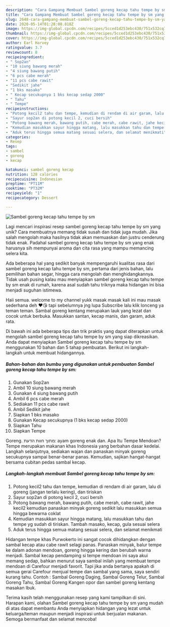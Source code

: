 ```yaml
---
description: "Cara Gampang Membuat Sambel goreng kecap tahu tempe by sm yang Enak"
title: "Cara Gampang Membuat Sambel goreng kecap tahu tempe by sm yang Enak"
slug: 2648-cara-gampang-membuat-sambel-goreng-kecap-tahu-tempe-by-sm-yang-enak
date: 2020-05-14T01:28:08.818Z
image: https://img-global.cpcdn.com/recipes/5cced1d253ebc430/751x532cq70/sambel-goreng-kecap-tahu-tempe-by-sm-foto-resep-utama.jpg
thumbnail: https://img-global.cpcdn.com/recipes/5cced1d253ebc430/751x532cq70/sambel-goreng-kecap-tahu-tempe-by-sm-foto-resep-utama.jpg
cover: https://img-global.cpcdn.com/recipes/5cced1d253ebc430/751x532cq70/sambel-goreng-kecap-tahu-tempe-by-sm-foto-resep-utama.jpg
author: Earl Harvey
ratingvalue: 3.7
reviewcount: 8
recipeingredient:
- " Sop2an"
- "10 siung bawang merah"
- "4 siung bawang putih"
- "6 pcs cabe merah"
- "11 pcs cabe rawit"
- "Sedikit jahe"
- "1 bks masako"
- " Kecap secukupnya 1 bks kecap sedap 2000"
- " Tahu"
- " Tempe"
recipeinstructions:
- "Potong kecil2 tahu dan tempe, kemudian di rendam di air garam, lalu di goreng (jangan terlalu kering), dan tiriskan"
- "Sayur sop2an di potong kecil 2, cuci bersih"
- "Potong bawang merah, bawang putih, cabe merah, cabe rawit, jahe kecil2 kemudian panaskan minyak goreng sedikit lalu masukkan semua hingga bewarna coklat"
- "Kemudian masukkan sayur hingga matang, lalu masukkan tahu dan tempe yg sudah di tiriskan. Tambah masako, kecap, gula sesuai selera"
- "Aduk terus hingga semua matang sesuai selera, dan selamat menikmati"
categories:
- Resep
tags:
- sambel
- goreng
- kecap

katakunci: sambel goreng kecap 
nutrition: 128 calories
recipecuisine: Indonesian
preptime: "PT11M"
cooktime: "PT32M"
recipeyield: "1"
recipecategory: Dessert

---
```



![Sambel goreng kecap tahu tempe by sm](https://img-global.cpcdn.com/recipes/5cced1d253ebc430/751x532cq70/sambel-goreng-kecap-tahu-tempe-by-sm-foto-resep-utama.jpg)

Lagi mencari inspirasi resep sambel goreng kecap tahu tempe by sm yang unik? Cara membuatnya memang tidak susah dan tidak juga mudah. Jika salah mengolah maka hasilnya tidak akan memuaskan dan justru cenderung tidak enak. Padahal sambel goreng kecap tahu tempe by sm yang enak harusnya sih mempunyai aroma dan cita rasa yang mampu memancing selera kita.

Ada beberapa hal yang sedikit banyak mempengaruhi kualitas rasa dari sambel goreng kecap tahu tempe by sm, pertama dari jenis bahan, lalu pemilihan bahan segar, hingga cara mengolah dan menghidangkannya. Tidak usah pusing kalau mau menyiapkan sambel goreng kecap tahu tempe by sm enak di rumah, karena asal sudah tahu triknya maka hidangan ini bisa menjadi suguhan istimewa.

Haii semua. welcome to my channel yukk masak masak kali ini mau masak sederhana deh ❤😘 tapi sebelumnya jng lupa Subscribe lalu klik lonceng ya teman teman. Sambal goreng kentang merupakan lauk yang lezat dan cocok untuk berbuka. Masukkan santan, kecap manis, dan garam, aduk rata.


Di bawah ini ada beberapa tips dan trik praktis yang dapat diterapkan untuk mengolah sambel goreng kecap tahu tempe by sm yang siap dikreasikan. Anda dapat menyiapkan Sambel goreng kecap tahu tempe by sm menggunakan 10 bahan dan 5 tahap pembuatan. Berikut ini langkah-langkah untuk membuat hidangannya.

<!--inarticleads1-->

##### Bahan-bahan dan bumbu yang digunakan untuk pembuatan Sambel goreng kecap tahu tempe by sm:

1. Gunakan  Sop2an
1. Ambil 10 siung bawang merah
1. Gunakan 4 siung bawang putih
1. Ambil 6 pcs cabe merah
1. Sediakan 11 pcs cabe rawit
1. Ambil Sedikit jahe
1. Siapkan 1 bks masako
1. Gunakan  Kecap secukupnya (1 bks kecap sedap 2000)
1. Siapkan  Tahu
1. Siapkan  Tempe


Goreng. מתוך חוות הדעת: ‪ayam goreng enak dan.‬ Apa Itu Tempe Mendoan? Tempe merupakan makanan khas Indonesia yang berbahan dasar kedelai. Langkah selanjutnya, sediakan wajan dan panaskan minyak goreng secukupnya sampai benar-benar panas. Kemudian, sajikan hangat-hangat bersama cubitan pedas sambal kecap. 

<!--inarticleads2-->

##### Langkah-langkah membuat Sambel goreng kecap tahu tempe by sm:

1. Potong kecil2 tahu dan tempe, kemudian di rendam di air garam, lalu di goreng (jangan terlalu kering), dan tiriskan
1. Sayur sop2an di potong kecil 2, cuci bersih
1. Potong bawang merah, bawang putih, cabe merah, cabe rawit, jahe kecil2 kemudian panaskan minyak goreng sedikit lalu masukkan semua hingga bewarna coklat
1. Kemudian masukkan sayur hingga matang, lalu masukkan tahu dan tempe yg sudah di tiriskan. Tambah masako, kecap, gula sesuai selera
1. Aduk terus hingga semua matang sesuai selera, dan selamat menikmati


Hidangan tempe khas Purwokerto ini sangat cocok dihidangkan dengan sambal kecap atau cabe rawit selagi panas. Panaskan minyak, balur tempe ke dalam adonan mendoan, goreng hingga kering dan berubah warna menjadi. Sambal kecap pendamping si tempe mendoan ini saya akui memang sedap, bahkan menurut saya sambal inilah yang membuat tempe mendoan di Carefour menjadi favorit. Tapi jika anda bertanya apakah di semua gerai Carefour menjual tempe dan sambal yang sama, saya sendiri kurang tahu. Contoh : Sambal Goreng Daging, Sambal Goreng Telur, Sambal Goreng Tahu, Sambal Goreng Kangen opor dan sambel goreng kentang masakan Ibuk. 

Terima kasih telah menggunakan resep yang kami tampilkan di sini. Harapan kami, olahan Sambel goreng kecap tahu tempe by sm yang mudah di atas dapat membantu Anda menyiapkan hidangan yang lezat untuk keluarga/teman maupun menjadi inspirasi untuk berjualan makanan. Semoga bermanfaat dan selamat mencoba!
